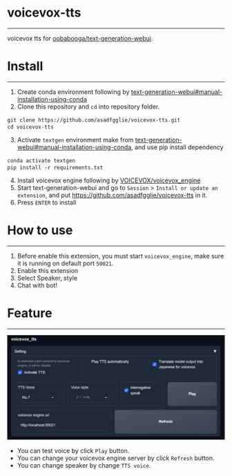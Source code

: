 # voicevox-tts

---
voicevox tts for [oobabooga/text-generation-webui](https://github.com/oobabooga/text-generation-webui).

# Install

---
1. Create conda environment following by [text-generation-webui#manual-installation-using-conda](https://github.com/oobabooga/text-generation-webui#manual-installation-using-conda)
2. Clone this repository and `cd` into repository folder.
```commandline
git clone https://github.com/asadfgglie/voicevox-tts.git
cd voicevox-tts
```
3. Activate `textgen` environment make from [text-generation-webui#manual-installation-using-conda](https://github.com/oobabooga/text-generation-webui#manual-installation-using-conda), and use pip install dependency
```commandline
conda activate textgen
pip install -r requirements.txt
```
4. Install voicevox engine following by [VOICEVOX/voicevox_engine](https://github.com/VOICEVOX/voicevox_engine#%E3%83%80%E3%82%A6%E3%83%B3%E3%83%AD%E3%83%BC%E3%83%89)
5. Start text-generation-webui and go to `Session` > `Install or update an extension`, and put https://github.com/asadfgglie/voicevox-tts in it.
6. Press `ENTER` to install

# How to use

---
1. Before enable this extension, you must start `voicevox_engine`, make sure it is running on default port `50021`.
2. Enable this extension
3. Select Speaker, style
4. Chat with bot!

# Feature

---
<img src="feature.png"/>

* You can test voice by click `Play` button.
* You can change your voicevox engine server by click `Refresh` button.
* You can change speaker by change `TTS voice`.